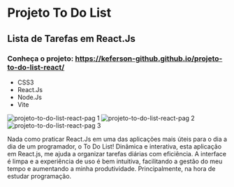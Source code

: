 # Projeto To Do List
## Lista de Tarefas em React.Js
### Conheça o projeto: https://keferson-github.github.io/projeto-to-do-list-react/
- CSS3
- React.Js
- Node.Js
- Vite

![projeto-to-do-list-react-pag 1](https://github.com/keferson-github/projeto-to-do-list-react/assets/123316365/d6b9c03a-18b6-4c89-a8ff-54dd5ea19790)
![projeto-to-do-list-react-pag 2](https://github.com/keferson-github/projeto-to-do-list-react/assets/123316365/39261da4-6a50-415d-8d2f-42bb641be13a)
![projeto-to-do-list-react-pag 3](https://github.com/keferson-github/projeto-to-do-list-react/assets/123316365/f9115d71-3ac5-499e-904c-0b572a1611e1)

Nada como praticar React.Js em uma das aplicações mais úteis para o dia a dia de um programador, o To Do List! Dinâmica e interativa, esta aplicação em React.js, me ajuda a organizar tarefas diárias com eficiência. A interface é limpa e a experiência de uso é bem intuitiva, facilitando a gestão do meu tempo e aumentando a minha produtividade. Principalmente, na hora de estudar programação.

